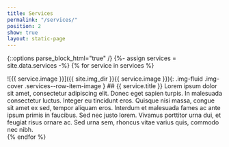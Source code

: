 ```yaml
---
title: Services
permalink: "/services/"
position: 2
show: true
layout: static-page
---
```


{::options parse_block_html="true" /}
{%- assign services = site.data.services -%}
{% for service in services %}
<div class="row services--row-item mb-5">
![{{ service.image }}]({{ site.img_dir }}{{ service.image }}){: .img-fluid .img-cover .services--row-item-image }
## {{ service.title }}
Lorem ipsum dolor sit amet, consectetur adipiscing elit. Donec eget sapien turpis. In malesuada consectetur luctus. Integer eu tincidunt eros. Quisque nisi massa, congue sit amet ex sed, tempor aliquam eros. Interdum et malesuada fames ac ante ipsum primis in faucibus. Sed nec justo lorem. Vivamus porttitor urna dui, et feugiat risus ornare ac. Sed urna sem, rhoncus vitae varius quis, commodo nec nibh.
</div>
{% endfor %}
